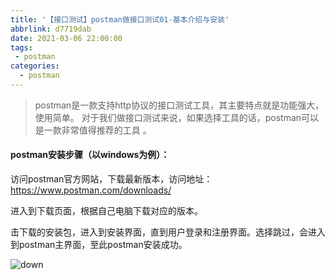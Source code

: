 ```yaml
---
title: '【接口测试】postman做接口测试01-基本介绍与安装'
abbrlink: d7719dab
date: 2021-03-06 22:00:00
tags:
 - postman
categories:
  - postman
---
```


> postman是一款支持http协议的接口测试工具，其主要特点就是功能强大，使用简单。 对于我们做接口测试来说，如果选择工具的话，postman可以是一款非常值得推荐的工具 。

#### postman安装步骤（以windows为例）：

访问postman官方网站，下载最新版本，访问地址：https://www.postman.com/downloads/

进入到下载页面，根据自己电脑下载对应的版本。

击下载的安装包，进入到安装界面，直到用户登录和注册界面。选择跳过，会进入到postman主界面，至此postman安装成功。

 ![down]( /img/postman_down01.png) 